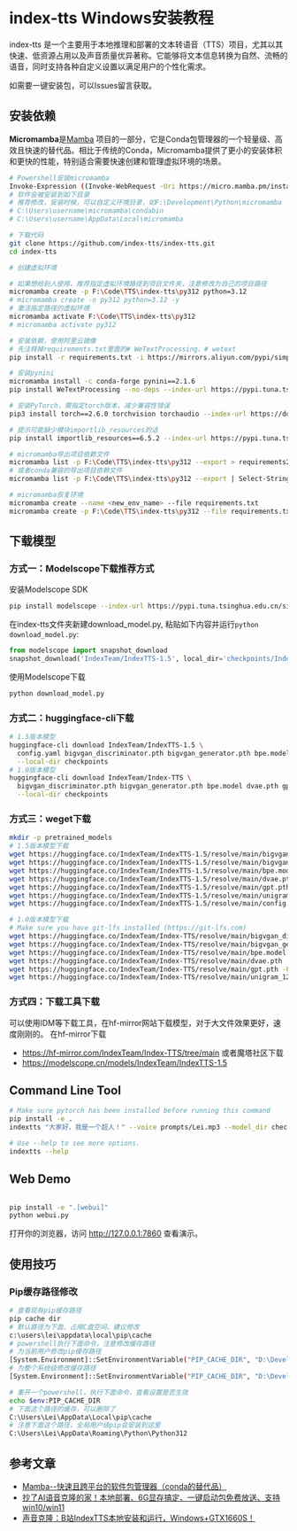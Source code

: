 # index-tts Windows安装教程

index-tts 是一个主要用于本地推理和部署的文本转语音（TTS）项目，尤其以其快速、低资源占用以及声音质量优异著称。它能够将文本信息转换为自然、流畅的语音，同时支持各种自定义设置以满足用户的个性化需求。

如需要一键安装包，可以Issues留言获取。

## 安装依赖

**Micromamba**是[Mamba](https://mamba.readthedocs.io/en/latest/) 项目的一部分，它是Conda包管理器的一个轻量级、高效且快速的替代品。相比于传统的Conda，Micromamba提供了更小的安装体积和更快的性能，特别适合需要快速创建和管理虚拟环境的场景。

```bash
# Powershell安装micromamba
Invoke-Expression ((Invoke-WebRequest -Uri https://micro.mamba.pm/install.ps1 -UseBasicParsing).Content)
# 软件会被安装到如下目录
# 推荐修改，安装时候，可以自定义环境目录，如F:\Development\Python\micromamba
# C:\Users\username\micromamba\condabin
# C:\Users\username\AppData\Local\micromamba

# 下载代码
git clone https://github.com/index-tts/index-tts.git
cd index-tts

# 创建虚拟环境

# 如果想给别人使用，推荐指定虚拟环境路径到项目文件夹，注意修改为自己的项目路径
micromamba create -p F:\Code\TTS\index-tts\py312 python=3.12
# micromamba create -n py312 python=3.12 -y
# 激活指定路径的虚拟环境
micromamba activate F:\Code\TTS\index-tts\py312
# micromamba activate py312

# 安装依赖，使用阿里云镜像
# 先注释掉requirements.txt里面的# WeTextProcessing、# wetext
pip install -r requirements.txt -i https://mirrors.aliyun.com/pypi/simple/ --trusted-host=mirrors.aliyun.com

# 安装pynini
micromamba install -c conda-forge pynini==2.1.6
pip install WeTextProcessing --no-deps --index-url https://pypi.tuna.tsinghua.edu.cn/simple

# 安装PyTorch，需指定torch版本，减少兼容性错误
pip3 install torch==2.6.0 torchvision torchaudio --index-url https://download.pytorch.org/whl/cu126

# 提示可能缺少模块importlib_resources的话
pip install importlib_resources==6.5.2 --index-url https://pypi.tuna.tsinghua.edu.cn/simple

# micromamba导出项目依赖文件
micromamba list -p F:\Code\TTS\index-tts\py312 --export > requirements2.txt
# 或者conda兼容的导出项目依赖文件
micromamba list -p F:\Code\TTS\index-tts\py312 --export | Select-String -NotMatch '^#' > requirements3.txt

# micromamba恢复环境
micromamba create --name <new_env_name> --file requirements.txt
micromamba create -p F:\Code\TTS\index-tts\py312 --file requirements.txt
```

## 下载模型
### 方式一：Modelscope下载推荐方式
安装Modelscope SDK
```bash
pip install modelscope --index-url https://pypi.tuna.tsinghua.edu.cn/simple
```
在index-tts文件夹新建download_model.py, 粘贴如下内容并运行`python download_model.py`:

```python
from modelscope import snapshot_download
snapshot_download('IndexTeam/IndexTTS-1.5', local_dir='checkpoints/IndexTTS-1.5')
```
使用Modelscope下载
```bash
python download_model.py
```

### 方式二：huggingface-cli下载

```bash
# 1.5版本模型
huggingface-cli download IndexTeam/IndexTTS-1.5 \
  config.yaml bigvgan_discriminator.pth bigvgan_generator.pth bpe.model dvae.pth gpt.pth unigram_12000.vocab \
  --local-dir checkpoints
# 1.0版本模型
huggingface-cli download IndexTeam/Index-TTS \
  bigvgan_discriminator.pth bigvgan_generator.pth bpe.model dvae.pth gpt.pth unigram_12000.vocab \
  --local-dir checkpoints

```

### 方式三：weget下载

```bash
mkdir -p pretrained_models
# 1.5版本模型下载
wget https://huggingface.co/IndexTeam/IndexTTS-1.5/resolve/main/bigvgan_discriminator.pth -P checkpoints
wget https://huggingface.co/IndexTeam/IndexTTS-1.5/resolve/main/bigvgan_generator.pth -P checkpoints
wget https://huggingface.co/IndexTeam/IndexTTS-1.5/resolve/main/bpe.model -P checkpoints
wget https://huggingface.co/IndexTeam/IndexTTS-1.5/resolve/main/dvae.pth -P checkpoints
wget https://huggingface.co/IndexTeam/IndexTTS-1.5/resolve/main/gpt.pth -P checkpoints
wget https://huggingface.co/IndexTeam/IndexTTS-1.5/resolve/main/unigram_12000.vocab -P checkpoints
wget https://huggingface.co/IndexTeam/IndexTTS-1.5/resolve/main/config.yaml -P checkpoints

# 1.0版本模型下载
# Make sure you have git-lfs installed (https://git-lfs.com)
wget https://huggingface.co/IndexTeam/Index-TTS/resolve/main/bigvgan_discriminator.pth -P checkpoints
wget https://huggingface.co/IndexTeam/Index-TTS/resolve/main/bigvgan_generator.pth -P checkpoints
wget https://huggingface.co/IndexTeam/Index-TTS/resolve/main/bpe.model -P checkpoints
wget https://huggingface.co/IndexTeam/Index-TTS/resolve/main/dvae.pth -P checkpoints
wget https://huggingface.co/IndexTeam/Index-TTS/resolve/main/gpt.pth -P checkpoints
wget https://huggingface.co/IndexTeam/Index-TTS/resolve/main/unigram_12000.vocab -P checkpoints


```
### 方式四：下载工具下载

可以使用IDM等下载工具，在hf-mirror网站下载模型，对于大文件效果更好，速度刚刚的。
在hf-mirror下载
- https://hf-mirror.com/IndexTeam/Index-TTS/tree/main
或者魔塔社区下载
- https://modelscope.cn/models/IndexTeam/IndexTTS-1.5

## Command Line Tool
```bash
# Make sure pytorch has been installed before running this command
pip install -e .
indextts "大家好，我是一个超人！" --voice prompts/Lei.mp3 --model_dir checkpoints --config checkpoints/config.yaml --output output.wav

# Use --help to see more options.
indextts --help
```


## Web Demo

```bash

pip install -e ".[webui]"
python webui.py

```
打开你的浏览器，访问 http://127.0.0.1:7860 查看演示。

## 使用技巧

### Pip缓存路径修改
```bash
# 查看现有pip缓存路径
pip cache dir
# 默认路径为下面，占用C盘空间，建议修改
c:\users\lei\appdata\local\pip\cache
# powershell执行下面命令，注意修改缓存路径
# 为当前用户修改pip缓存路径
[System.Environment]::SetEnvironmentVariable("PIP_CACHE_DIR", "D:\Development\Python\cache", [System.EnvironmentVariableTarget]::User)
# 为整个系统级修改缓存路径
[System.Environment]::SetEnvironmentVariable("PIP_CACHE_DIR", "D:\Development\Python\cache", [System.EnvironmentVariableTarget]::Machine)

# 重开一个powershell，执行下面命令，查看设置是否生效
echo $env:PIP_CACHE_DIR
# 下面这个路径的缓存，可以删除了
C:\Users\Lei\AppData\Local\pip\cache
# 注意下面这个路径，全局用户级pip会安装到这里
C:\Users\Lei\AppData\Roaming\Python\Python312
```

## 参考文章
- [Mamba--快速且跨平台的软件包管理器（conda的替代品）](https://mp.weixin.qq.com/s/8GXV_xiW5XVOtFaFqgfWbg)
- [抄了AI语音克隆的家！本地部署、6G显存搞定、一键启动包免费放送、支持win10/win11](https://mp.weixin.qq.com/s/qfm1kYhjQN6RdKB5xedWpA)
- [声音克隆：B站IndexTTS本地安装和运行，Windows+GTX1660S！](https://mp.weixin.qq.com/s/NHAGAk2FjtboaDmjn70b1A)

